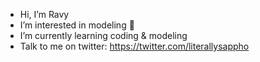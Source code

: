 -  Hi, I’m Ravy
-  I’m interested in modeling 👀
-  I’m currently learning coding & modeling
-  Talk to me on twitter: https://twitter.com/literallysappho
